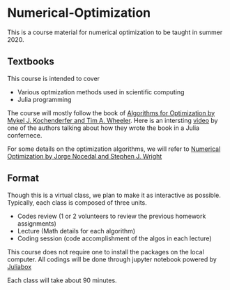 # Numerical-Optimization
This is a course material for numerical optimization to be taught in summer 2020.

## Textbooks
This course is intended to cover
- Various optmization methods used in scientific computing
- Julia programming

The course will mostly follow the book of [Algorithms for Optimization by Mykel J. Kochenderfer and Tim A. Wheeler](https://mitpress.mit.edu/books/algorithms-optimization).
Here is an intersting [video](https://www.youtube.com/watch?v=ofWy5kaZU3g) by one of the authors talking about how they wrote the book in a Julia confernece.

For some details on the optimization algorithms, we will refer to [Numerical Optimization by Jorge Nocedal and Stephen J. Wright](https://link.springer.com/book/10.1007/978-0-387-40065-5)

## Format
Though this is a virtual class, we plan to make it as interactive as possible. Typically, each class is composed of three units. 

- Codes review (1 or 2 volunteers to review the previous homework assignments)
- Lecture (Math details for each algorithm)
- Coding session (code accomplishment of the algos in each lecture)

This course does not require one to install the packages on the local computer.
All codings will be done through jupyter notebook powered by [Juliabox](https://www.juliabox.com)

Each class will take about 90 minutes.

